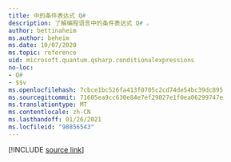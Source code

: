 ```yaml
---
title: 中的条件表达式 Q#
description: 了解编程语言中的条件表达式 Q# 。
author: bettinaheim
ms.author: beheim
ms.date: 10/07/2020
ms.topic: reference
uid: microsoft.quantum.qsharp.conditionalexpressions
no-loc:
- Q#
- $$v
ms.openlocfilehash: 7cbce1bc526fa413f0705c2cd74de54bc39dc895
ms.sourcegitcommit: 71605ea9cc630e84e7ef29027e1f0ea06299747e
ms.translationtype: MT
ms.contentlocale: zh-CN
ms.lasthandoff: 01/26/2021
ms.locfileid: "98856543"
---
```

<!---
# Conditional expressions in Q#
-->

[!INCLUDE [source link](~/includes/qsharp-language/Specifications/Language/3_Expressions/ConditionalExpressions.md)]

